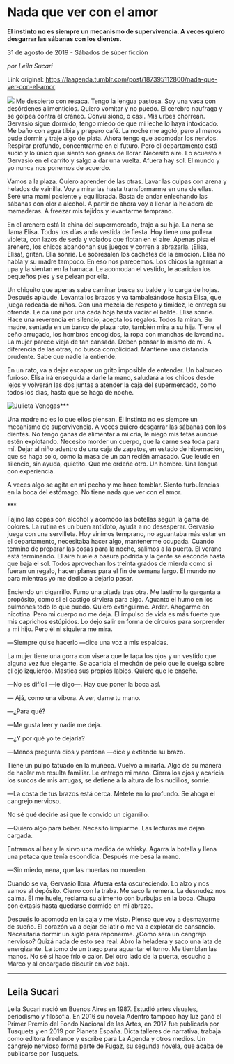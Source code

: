 # Nada que ver con el amor

**El instinto no es siempre un mecanismo de supervivencia. A veces quiero desgarrar las sábanas con los dientes.**

31 de agosto de 2019 - Sábados de súper ficción

_por Leila Sucari_

Link original: https://laagenda.tumblr.com/post/187395112800/nada-que-ver-con-el-amor

![](https://64.media.tumblr.com/ad1d82d17f5173409989ce9b1edec83d/20c7c9fff2ff8cd8-1d/s500x750/8b905cd6ec9b2d2364cd3d302952f525b2bdacb4.jpg)
Me despierto con resaca. Tengo la lengua pastosa. Soy una vaca con desórdenes alimenticios. Quiero vomitar y no puedo. El cerebro naufraga y se golpea contra el cráneo. Convulsiono, o casi. Mis urbes chorrean. Gervasio sigue dormido, tengo miedo de que mi leche lo haya intoxicado. Me baño con agua tibia y preparo café. La noche me agotó, pero al menos pude dormir y traje algo de plata. Ahora tengo que acomodar los nervios. Respirar profundo, concentrarme en el futuro. Pero el departamento está sucio y lo único que siento son ganas de llorar. Necesito aire. Lo acuesto a Gervasio en el carrito y salgo a dar una vuelta. Afuera hay sol. El mundo y yo nunca nos ponemos de acuerdo.

Vamos a la plaza. Quiero aprender de las otras. Lavar las culpas con arena y helados de vainilla. Voy a mirarlas hasta transformarme en una de ellas. Seré una mami paciente y equilibrada. Basta de andar enlechando las sábanas con olor a alcohol. A partir de ahora voy a llenar la heladera de mamaderas. A freezar mis tejidos y levantarme temprano.

En el arenero está la china del supermercado, trajo a su hija. La nena se llama Elisa. Todos los días anda vestida de fiesta. Hoy tiene una pollera violeta, con lazos de seda y volados que flotan en el aire. Apenas pisa el arenero, los chicos abandonan sus juegos y corren a abrazarla. ¡Elisa, Elisa!, gritan. Ella sonríe. Le sobresalen los cachetes de la emoción. Elisa no habla y su madre tampoco. En eso nos parecemos. Los chicos la agarran a upa y la sientan en la hamaca. Le acomodan el vestido, le acarician los pequeños pies y se pelean por ella. 

Un chiquito que apenas sabe caminar busca su balde y lo carga de hojas. Después aplaude. Levanta los brazos y va tambaleándose hasta Elisa, que juega rodeada de niños. Con una mezcla de respeto y timidez, le entrega su ofrenda. Le da una por una cada hoja hasta vaciar el balde. Elisa sonríe. Hace una reverencia en silencio, acepta los regalos. Todos la miran. Su madre, sentada en un banco de plaza roto, también mira a su hija. Tiene el ceño arrugado, los hombros encogidos, la ropa con manchas de lavandina. La mujer parece vieja de tan cansada. Deben pensar lo mismo de mí. A diferencia de las otras, no busca complicidad. Mantiene una distancia prudente. Sabe que nadie la entiende.

En un rato, va a dejar escapar un grito imposible de entender. Un balbuceo furioso. Elisa irá enseguida a darle la mano, saludará a los chicos desde lejos y volverán las dos juntas a atender la caja del supermercado, como todos los días, hasta que se haga de noche. 

![Julieta Venegas](https://64.media.tumblr.com/1376b714f610ad06d57f52cf61405987/20c7c9fff2ff8cd8-8d/s250x400/fa53e90033f384b29f7845004ca19b117d8d213b.jpg)\*\*\*

Una madre no es lo que ellos piensan. El instinto no es siempre un mecanismo de supervivencia. A veces quiero desgarrar las sábanas con los dientes. No tengo ganas de alimentar a mi cría, le niego mis tetas aunque estén explotando. Necesito morder un cuerpo, que la carne sea toda para mí. Dejar al niño adentro de una caja de zapatos, en estado de hibernación, que se haga solo, como la masa de un pan recién amasado. Que leude en silencio, sin ayuda, quietito. Que me ordeñe otro. Un hombre. Una lengua con experiencia. 

A veces algo se agita en mi pecho y me hace temblar. Siento turbulencias en la boca del estómago. No tiene nada que ver con el amor.

\*\*\*

Fajino las copas con alcohol y acomodo las botellas según la gama de colores. La rutina es un buen antídoto, ayuda a no desesperar. Gervasio juega con una servilleta. Hoy vinimos temprano, no aguantaba más estar en el departamento, necesitaba hacer algo, mantenerme ocupada. Cuando termino de preparar las cosas para la noche, salimos a la puerta. El verano está terminando. El aire huele a basura podrida y la gente se esconde hasta que baja el sol. Todos aprovechan los treinta grados de mierda como si fueran un regalo, hacen planes para el fin de semana largo. El mundo no para mientras yo me dedico a dejarlo pasar.

Enciendo un cigarrillo. Fumo una pitada tras otra. Me lastimo la garganta a propósito, como si el castigo sirviera para algo. Aguanto el humo en los pulmones todo lo que puedo. Quiero extinguirme. Arder. Ahogarme en nicotina. Pero mi cuerpo no me deja. El impulso de vida es más fuerte que mis caprichos estúpidos. Lo dejo salir en forma de círculos para sorprender a mi hijo. Pero él ni siquiera me mira.

―Siempre quise hacerlo ―dice una voz a mis espaldas. 

La mujer tiene una gorra con visera que le tapa los ojos y un vestido que alguna vez fue elegante. Se acaricia el mechón de pelo que le cuelga sobre el ojo izquierdo. Mastica sus propios labios. Quiere que le enseñe.

―No es difícil ―le digo―. Hay que poner la boca así.

― Ajá, como una víbora. A ver, dame tu mano.

―¿Para qué?

―Me gusta leer y nadie me deja. 

―¿Y por qué yo te dejaría?

―Menos pregunta dios y perdona ―dice y extiende su brazo. 

Tiene un pulpo tatuado en la muñeca. Vuelvo a mirarla. Algo de su manera de hablar me resulta familiar. Le entrego mi mano. Cierra los ojos y acaricia los surcos de mis arrugas, se detiene a la altura de los nudillos, sonríe.

―La costa de tus brazos está cerca. Metete en lo profundo. Se ahoga el cangrejo nervioso.

No sé qué decirle así que le convido un cigarrillo.

―Quiero algo para beber. Necesito limpiarme. Las lecturas me dejan cargada.

Entramos al bar y le sirvo una medida de whisky. Agarra la botella y llena una petaca que tenía escondida. Después me besa la mano.

―Sin miedo, nena, que las muertas no muerden.

Cuando se va, Gervasio llora. Afuera está oscureciendo. Lo alzo y nos vamos al depósito. Cierro con la traba. Me saco la remera. La desnudez nos calma. Él me huele, reclama su alimento con burbujas en la boca. Chupa con éxtasis hasta quedarse dormido en mi abrazo. 

Después lo acomodo en la caja y me visto. Pienso que voy a desmayarme de sueño. El corazón va a dejar de latir o me va a explotar de cansancio. Necesitaría dormir un siglo para reponerme. ¿Cómo será un cangrejo nervioso? Quizá nada de esto sea real. Abro la heladera y saco una lata de energizante. La tomo de un trago para aguantar el turno. Me tiemblan las manos. No sé si hace frío o calor. Del otro lado de la puerta, escucho a Marco y al encargado discutir en voz baja.



---

 Leila Sucari
-------------

 Leila Sucari nació en Buenos Aires en 1987. Estudió artes visuales, periodismo y filosofía. En 2016 su novela Adentro tampoco hay luz ganó el Primer Premio del Fondo Nacional de las Artes, en 2017 fue publicada por Tusquets y en 2019 por Planeta España. Dicta talleres de narrativa, trabaja como editora freelance y escribe para La Agenda y otros medios. Un cangrejo nervioso forma parte de Fugaz, su segunda novela, que acaba de publicarse por Tusquets.


